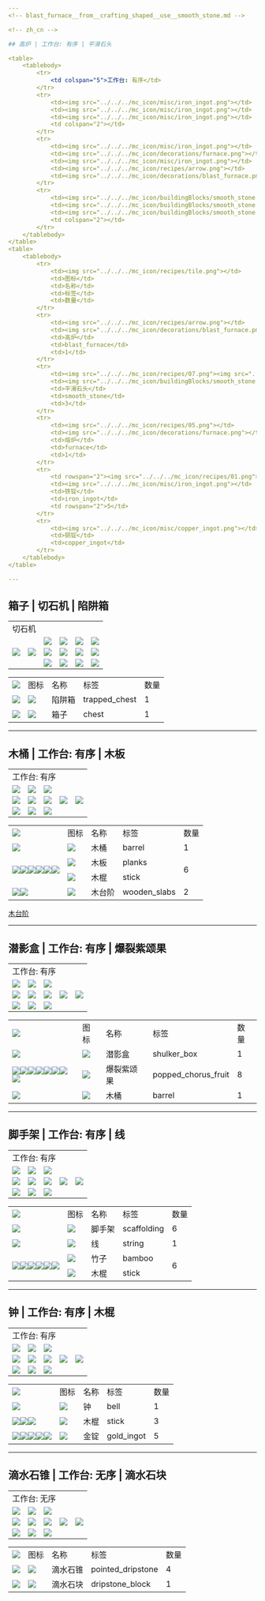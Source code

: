 ```yaml
---
<!-- blast_furnace__from__crafting_shaped__use__smooth_stone.md -->

<!-- zh_cn -->

## 高炉 | 工作台: 有序 | 平滑石头

<table>
	<tablebody>
		<tr>
			<td colspan="5">工作台: 有序</td>
		</tr>
		<tr>
			<td><img src="../../../mc_icon/misc/iron_ingot.png"></td>
			<td><img src="../../../mc_icon/misc/iron_ingot.png"></td>
			<td><img src="../../../mc_icon/misc/iron_ingot.png"></td>
			<td colspan="2"></td>
		</tr>
		<tr>
			<td><img src="../../../mc_icon/misc/iron_ingot.png"></td>
			<td><img src="../../../mc_icon/decorations/furnace.png"></td>
			<td><img src="../../../mc_icon/misc/iron_ingot.png"></td>
			<td><img src="../../../mc_icon/recipes/arrow.png"></td>
			<td><img src="../../../mc_icon/decorations/blast_furnace.png"></td>
		</tr>
		<tr>
			<td><img src="../../../mc_icon/buildingBlocks/smooth_stone.png"></td>
			<td><img src="../../../mc_icon/buildingBlocks/smooth_stone.png"></td>
			<td><img src="../../../mc_icon/buildingBlocks/smooth_stone.png"></td>
			<td colspan="2"></td>
		</tr>
	</tablebody>
</table>
<table>
	<tablebody>
		<tr>
			<td><img src="../../../mc_icon/recipes/tile.png"></td>
			<td>图标</td>
			<td>名称</td>
			<td>标签</td>
			<td>数量</td>
		</tr>
		<tr>
			<td><img src="../../../mc_icon/recipes/arrow.png"></td>
			<td><img src="../../../mc_icon/decorations/blast_furnace.png"></td>
			<td>高炉</td>
			<td>blast_furnace</td>
			<td>1</td>
		</tr>
		<tr>
			<td><img src="../../../mc_icon/recipes/07.png"><img src="../../../mc_icon/recipes/08.png"><img src="../../../mc_icon/recipes/09.png"></td>
			<td><img src="../../../mc_icon/buildingBlocks/smooth_stone.png"></td>
			<td>平滑石头</td>
			<td>smooth_stone</td>
			<td>3</td>
		</tr>
		<tr>
			<td><img src="../../../mc_icon/recipes/05.png"></td>
			<td><img src="../../../mc_icon/decorations/furnace.png"></td>
			<td>熔炉</td>
			<td>furnace</td>
			<td>1</td>
		</tr>
		<tr>
			<td rowspan="2"><img src="../../../mc_icon/recipes/01.png"><img src="../../../mc_icon/recipes/02.png"><img src="../../../mc_icon/recipes/03.png"><img src="../../../mc_icon/recipes/04.png"><img src="../../../mc_icon/recipes/06.png"></td>
			<td><img src="../../../mc_icon/misc/iron_ingot.png"></td>
			<td>铁锭</td>
			<td>iron_ingot</td>
			<td rowspan="2">5</td>
		</tr>
		<tr>
			<td><img src="../../../mc_icon/misc/copper_ingot.png"></td>
			<td>铜锭</td>
			<td>copper_ingot</td>
		</tr>
	</tablebody>
</table>

---
```

<!-- chest__from__stonecutting__use__trapped_chest.md -->

<!-- zh_cn -->

## 箱子 | 切石机 | 陷阱箱

<table>
	<tablebody>
		<tr>
			<td colspan="6">切石机</td>
		</tr>
		<tr>
			<td colspan="2"></td>
			<td><img src="../../../mc_icon/decorations/chest.png"></td>
			<td><img src="../../../mc_icon/recipes/empty.png"></td>
			<td><img src="../../../mc_icon/recipes/empty.png"></td>
			<td><img src="../../../mc_icon/recipes/empty.png"></td>
		</tr>
		<tr>
			<td><img src="../../../mc_icon/redstone/trapped_chest.png"></td>
			<td><img src="../../../mc_icon/recipes/arrow.png"></td>
			<td><img src="../../../mc_icon/recipes/empty.png"></td>
			<td><img src="../../../mc_icon/recipes/empty.png"></td>
			<td><img src="../../../mc_icon/recipes/empty.png"></td>
			<td><img src="../../../mc_icon/recipes/empty.png"></td>
		</tr>
		<tr>
			<td colspan="2"></td>
			<td><img src="../../../mc_icon/recipes/empty.png"></td>
			<td><img src="../../../mc_icon/recipes/empty.png"></td>
			<td><img src="../../../mc_icon/recipes/empty.png"></td>
			<td><img src="../../../mc_icon/recipes/empty.png"></td>
		</tr>
	</tablebody>
</table>
<table>
	<tablebody>
		<tr>
			<td><img src="../../../mc_icon/recipes/tile.png"></td>
			<td>图标</td>
			<td>名称</td>
			<td>标签</td>
			<td>数量</td>
		</tr>
		<tr>
			<td><img src="../../../mc_icon/recipes/single.png"></td>
			<td><img src="../../../mc_icon/redstone/trapped_chest.png"></td>
			<td>陷阱箱</td>
			<td>trapped_chest</td>
			<td>1</td>
		</tr>
		<tr>
			<td><img src="../../../mc_icon/recipes/arrow.png"></td>
			<td><img src="../../../mc_icon/decorations/chest.png"></td>
			<td>箱子</td>
			<td>chest</td>
			<td>1</td>
		</tr>
	</tablebody>
</table>

---
<!-- barrel__from__crafting_shaped__use__tag_planks.md -->

<!-- zh_cn -->

## 木桶 | 工作台: 有序 | 木板

<table>
	<tablebody>
		<tr>
			<td colspan="5">工作台: 有序</td>
		</tr>
		<tr>
			<td><img src="../../../mc_icon/buildingBlocks/planks/oak_planks.png"></td>
			<td><img src="../../../mc_icon/buildingBlocks/slab/oak_slab.png"></td>
			<td><img src="../../../mc_icon/buildingBlocks/planks/oak_planks.png"></td>
			<td colspan="2"></td>
		</tr>
		<tr>
			<td><img src="../../../mc_icon/buildingBlocks/planks/oak_planks.png"></td>
			<td><img src="../../../mc_icon/recipes/empty.png"></td>
			<td><img src="../../../mc_icon/buildingBlocks/planks/oak_planks.png"></td>
			<td><img src="../../../mc_icon/recipes/arrow.png"></td>
			<td><img src="../../../mc_icon/decorations/barrel.png"></td>
		</tr>
		<tr>
			<td><img src="../../../mc_icon/buildingBlocks/planks/oak_planks.png"></td>
			<td><img src="../../../mc_icon/buildingBlocks/slab/oak_slab.png"></td>
			<td><img src="../../../mc_icon/buildingBlocks/planks/oak_planks.png"></td>
			<td colspan="2"></td>
		</tr>
	</tablebody>
</table>
<table>
	<tablebody>
		<tr>
			<td><img src="../../../mc_icon/recipes/tile.png"></td>
			<td>图标</td>
			<td>名称</td>
			<td>标签</td>
			<td>数量</td>
		</tr>
		<tr>
			<td><img src="../../../mc_icon/recipes/arrow.png"></td>
			<td><img src="../../../mc_icon/decorations/barrel.png"></td>
			<td>木桶</td>
			<td>barrel</td>
			<td>1</td>
		</tr>
		<tr>
			<td rowspan="2"><img src="../../../mc_icon/recipes/01.png"><img src="../../../mc_icon/recipes/03.png"><img src="../../../mc_icon/recipes/04.png"><img src="../../../mc_icon/recipes/06.png"><img src="../../../mc_icon/recipes/07.png"><img src="../../../mc_icon/recipes/09.png"></td>
			<td><img src="../../../mc_icon/buildingBlocks/planks/oak_planks.png"></td>
			<td><a>木板</a></td>
			<td><a>planks</a></td>
			<td rowspan="2">6</td>
		</tr>
		<tr>
			<td><img src="../../../mc_icon/misc/stick.png"></td>
			<td>木棍</td>
			<td>stick</td>
		</tr>
		<tr>
			<td><img src="../../../mc_icon/recipes/02.png"><img src="../../../mc_icon/recipes/08.png"></td>
			<td><img src="../../../mc_icon/buildingBlocks/slab/oak_slab.png"></td>
			<td><a>木台阶</a></td>
			<td><a>wooden_slabs</a></td>
			<td>2</td>
		</tr>
	</tablebody>
</table>



[木台阶](../../../zh_cn/tags/tag__wooden_slabs.md)

---
<!-- shulker_box__from__crafting_shaped__use__popped_chorus_fruit.md -->

<!-- zh_cn -->

## 潜影盒 | 工作台: 有序 | 爆裂紫颂果

<table>
	<tablebody>
		<tr>
			<td colspan="5">工作台: 有序</td>
		</tr>
		<tr>
			<td><img src="../../../mc_icon/misc/popped_chorus_fruit.png"></td>
			<td><img src="../../../mc_icon/misc/popped_chorus_fruit.png"></td>
			<td><img src="../../../mc_icon/misc/popped_chorus_fruit.png"></td>
			<td colspan="2"></td>
		</tr>
		<tr>
			<td><img src="../../../mc_icon/misc/popped_chorus_fruit.png"></td>
			<td><img src="../../../mc_icon/decorations/barrel.png"></td>
			<td><img src="../../../mc_icon/misc/popped_chorus_fruit.png"></td>
			<td><img src="../../../mc_icon/recipes/arrow.png"></td>
			<td><img src="../../../mc_icon/decorations/shulker_box/shulker_box.png"></td>
		</tr>
		<tr>
			<td><img src="../../../mc_icon/misc/popped_chorus_fruit.png"></td>
			<td><img src="../../../mc_icon/misc/popped_chorus_fruit.png"></td>
			<td><img src="../../../mc_icon/misc/popped_chorus_fruit.png"></td>
			<td colspan="2"></td>
		</tr>
	</tablebody>
</table>
<table>
	<tablebody>
		<tr>
			<td><img src="../../../mc_icon/recipes/tile.png"></td>
			<td>图标</td>
			<td>名称</td>
			<td>标签</td>
			<td>数量</td>
		</tr>
		<tr>
			<td><img src="../../../mc_icon/recipes/arrow.png"></td>
			<td><img src="../../../mc_icon/decorations/shulker_box/shulker_box.png"></td>
			<td>潜影盒</td>
			<td>shulker_box</td>
			<td>1</td>
		</tr>
		<tr>
			<td><img src="../../../mc_icon/recipes/01.png"><img src="../../../mc_icon/recipes/02.png"><img src="../../../mc_icon/recipes/03.png"><img src="../../../mc_icon/recipes/04.png"><img src="../../../mc_icon/recipes/06.png"><img src="../../../mc_icon/recipes/07.png"><img src="../../../mc_icon/recipes/08.png"><img src="../../../mc_icon/recipes/09.png"></td>
			<td><img src="../../../mc_icon/misc/popped_chorus_fruit.png"></td>
			<td>爆裂紫颂果</td>
			<td>popped_chorus_fruit</td>
			<td>8</td>
		</tr>
		<tr>
			<td><img src="../../../mc_icon/recipes/05.png"></td>
			<td><img src="../../../mc_icon/decorations/barrel.png"></td>
			<td>木桶</td>
			<td>barrel</td>
			<td>1</td>
		</tr>
	</tablebody>
</table>

---
<!-- scaffolding__from__crafting_shaped__use__string.md -->

<!-- zh_cn -->

## 脚手架 | 工作台: 有序 | 线

<table>
	<tablebody>
		<tr>
			<td colspan="5">工作台: 有序</td>
		</tr>
		<tr>
			<td><img src="../../../mc_icon/decorations/bamboo.png"></td>
			<td><img src="../../../mc_icon/misc/string.png"></td>
			<td><img src="../../../mc_icon/decorations/bamboo.png"></td>
			<td colspan="2"></td>
		</tr>
		<tr>
			<td><img src="../../../mc_icon/decorations/bamboo.png"></td>
			<td><img src="../../../mc_icon/recipes/empty.png"></td>
			<td><img src="../../../mc_icon/decorations/bamboo.png"></td>
			<td><img src="../../../mc_icon/recipes/arrow.png"></td>
			<td><img src="../../../mc_icon/decorations/scaffolding.png"></td>
		</tr>
		<tr>
			<td><img src="../../../mc_icon/decorations/bamboo.png"></td>
			<td><img src="../../../mc_icon/recipes/empty.png"></td>
			<td><img src="../../../mc_icon/decorations/bamboo.png"></td>
			<td colspan="2"></td>
		</tr>
	</tablebody>
</table>
<table>
	<tablebody>
		<tr>
			<td><img src="../../../mc_icon/recipes/tile.png"></td>
			<td>图标</td>
			<td>名称</td>
			<td>标签</td>
			<td>数量</td>
		</tr>
		<tr>
			<td><img src="../../../mc_icon/recipes/arrow.png"></td>
			<td><img src="../../../mc_icon/decorations/scaffolding.png"></td>
			<td>脚手架</td>
			<td>scaffolding</td>
			<td>6</td>
		</tr>
		<tr>
			<td><img src="../../../mc_icon/recipes/02.png"></td>
			<td><img src="../../../mc_icon/misc/string.png"></td>
			<td>线</td>
			<td>string</td>
			<td>1</td>
		</tr>
		<tr>
			<td rowspan="2"><img src="../../../mc_icon/recipes/01.png"><img src="../../../mc_icon/recipes/03.png"><img src="../../../mc_icon/recipes/04.png"><img src="../../../mc_icon/recipes/06.png"><img src="../../../mc_icon/recipes/07.png"><img src="../../../mc_icon/recipes/09.png"></td>
			<td><img src="../../../mc_icon/decorations/bamboo.png"></td>
			<td>竹子</td>
			<td>bamboo</td>
			<td rowspan="2">6</td>
		</tr>
		<tr>
			<td><img src="../../../mc_icon/misc/stick.png"></td>
			<td>木棍</td>
			<td>stick</td>
		</tr>
	</tablebody>
</table>

---
<!-- bell__from__crafting_shaped__use__stick.md -->

<!-- zh_cn -->

## 钟 | 工作台: 有序 | 木棍

<table>
	<tablebody>
		<tr>
			<td colspan="5">工作台: 有序</td>
		</tr>
		<tr>
			<td><img src="../../../mc_icon/misc/stick.png"></td>
			<td><img src="../../../mc_icon/misc/stick.png"></td>
			<td><img src="../../../mc_icon/misc/stick.png"></td>
			<td colspan="2"></td>
		</tr>
		<tr>
			<td><img src="../../../mc_icon/misc/gold_ingot.png"></td>
			<td><img src="../../../mc_icon/misc/gold_ingot.png"></td>
			<td><img src="../../../mc_icon/misc/gold_ingot.png"></td>
			<td><img src="../../../mc_icon/recipes/arrow.png"></td>
			<td><img src="../../../mc_icon/decorations/bell.png"></td>
		</tr>
		<tr>
			<td><img src="../../../mc_icon/misc/gold_ingot.png"></td>
			<td><img src="../../../mc_icon/recipes/empty.png"></td>
			<td><img src="../../../mc_icon/misc/gold_ingot.png"></td>
			<td colspan="2"></td>
		</tr>
	</tablebody>
</table>
<table>
	<tablebody>
		<tr>
			<td><img src="../../../mc_icon/recipes/tile.png"></td>
			<td>图标</td>
			<td>名称</td>
			<td>标签</td>
			<td>数量</td>
		</tr>
		<tr>
			<td><img src="../../../mc_icon/recipes/arrow.png"></td>
			<td><img src="../../../mc_icon/decorations/bell.png"></td>
			<td>钟</td>
			<td>bell</td>
			<td>1</td>
		</tr>
		<tr>
			<td><img src="../../../mc_icon/recipes/01.png"><img src="../../../mc_icon/recipes/02.png"><img src="../../../mc_icon/recipes/03.png"></td>
			<td><img src="../../../mc_icon/misc/stick.png"></td>
			<td>木棍</td>
			<td>stick</td>
			<td>3</td>
		</tr>
		<tr>
			<td><img src="../../../mc_icon/recipes/04.png"><img src="../../../mc_icon/recipes/05.png"><img src="../../../mc_icon/recipes/06.png"><img src="../../../mc_icon/recipes/07.png"><img src="../../../mc_icon/recipes/09.png"></td>
			<td><img src="../../../mc_icon/misc/gold_ingot.png"></td>
			<td>金锭</td>
			<td>gold_ingot</td>
			<td>5</td>
		</tr>
	</tablebody>
</table>

---
<!-- pointed_dripstone__from__crafting_shapeless__use__dripstone_block.md -->

<!-- zh_cn -->

## 滴水石锥 | 工作台: 无序 | 滴水石块

<table>
	<tablebody>
		<tr>
			<td colspan="5">工作台: 无序</td>
		</tr>
		<tr>
			<td><img src="../../../mc_icon/buildingBlocks/dripstone_block.png"></td>
			<td><img src="../../../mc_icon/recipes/empty.png"></td>
			<td><img src="../../../mc_icon/recipes/empty.png"></td>
			<td colspan="2"></td>
		</tr>
		<tr>
			<td><img src="../../../mc_icon/recipes/empty.png"></td>
			<td><img src="../../../mc_icon/recipes/empty.png"></td>
			<td><img src="../../../mc_icon/recipes/empty.png"></td>
			<td><img src="../../../mc_icon/recipes/arrow.png"></td>
			<td><img src="../../../mc_icon/decorations/pointed_dripstone.png"></td>
		</tr>
		<tr>
			<td><img src="../../../mc_icon/recipes/empty.png"></td>
			<td><img src="../../../mc_icon/recipes/empty.png"></td>
			<td><img src="../../../mc_icon/recipes/empty.png"></td>
			<td colspan="2"></td>
		</tr>
	</tablebody>
</table>
<table>
	<tablebody>
		<tr>
			<td><img src="../../../mc_icon/recipes/tile.png"></td>
			<td>图标</td>
			<td>名称</td>
			<td>标签</td>
			<td>数量</td>
		</tr>
		<tr>
			<td><img src="../../../mc_icon/recipes/arrow.png"></td>
			<td><img src="../../../mc_icon/decorations/pointed_dripstone.png"></td>
			<td>滴水石锥</td>
			<td>pointed_dripstone</td>
			<td>4</td>
		</tr>
		<tr>
			<td><img src="../../../mc_icon/recipes/01.png"></td>
			<td><img src="../../../mc_icon/buildingBlocks/dripstone_block.png"></td>
			<td>滴水石块</td>
			<td>dripstone_block</td>
			<td>1</td>
		</tr>
	</tablebody>
</table>

